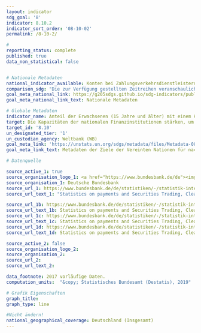 ```yaml
---
layout: indicator
sdg_goal: '8'
indicator: 8.10.2
indicator_sort_order: '08-10-02'
permalink: /8-10-2/

#
reporting_status: complete
published: true
data_non_statistical: false


# Nationale Metadaten
national_indicator_available: Konten bei Zahlungsverkehrsdienstleistern
comparison_sdg: "Die zur Verfügung gestellten Zeitreihen veranschaulichen die Gesamtzahl der (internet/PC-gestützten) übertragbaren Tagesgeldanlagen, während die Metadaten den Prozentsatz der Erwachsenen, die Konten besitzen, fordern. Daher unterscheiden sich die Werte."
goal_meta_national_link: https://g205sdgs.github.io/sdg-indicators/public/MetaDe/8.10.2.pdf
goal_meta_national_link_text: Nationale Metadaten

# Globale Metadaten
indicator_name: Anteil der Erwachsenen (15 Jahre und älter) mit einem Konto bei einer Bank oder einem anderen Finanzinstitut oder einem mobilen Gelddienstleistungsanbieter
target: Die Kapazitäten der nationalen Finanzinstitutionen stärken, um den Zugang zu Bank-, Versicherungs- und Finanzdienstleistungen für alle zu begünstigen und zu erweitern
target_id: '8.10'
un_designated_tier: '1'
un_custodian_agency: Weltbank (WB)
goal_meta_link: 'https://unstats.un.org/sdgs/metadata/files/Metadata-08-10-02.pdf'
goal_meta_link_text: Metadaten der Ziele der Vereinten Nationen für nachhaltige Entwicklung

# Datenquelle

source_active_1: true
source_organisation_logo_1: <a href="https://www.bundesbank.de/de"><img src="https://g205sdgs.github.io/sdg-indicators/public/logos/bundesbank.png" alt="Logo Deutsche Bundesbank" /></a>
source_organisation_1: Deutsche Bundesbank
source_url_1: https://www.bundesbank.de/de/statistiken/-/statistik-internetseiten-ueberarbeitet-796770
source_url_text_1: "Statistics on payments and Securities Trading, Clearing and Settlement in Germany 2007 to 2013 – Institutions offering payment services to non-PSPs - internet/PC-linked overnight deposits, table 4"

source_url_1b: https://www.bundesbank.de/de/statistiken/-/statistik-internetseiten-ueberarbeitet-796770
source_url_text_1b: Statistics on payments and Securities Trading, Clearing and Settlement in Germany 2013 to 2017 – Institutions offering payment services to non-PSPs - internet/PC-linked overnight deposits, table 4
source_url_1c: https://www.bundesbank.de/de/statistiken/-/statistik-internetseiten-ueberarbeitet-796770
source_url_text_1c: Statistics on payments and Securities Trading, Clearing and Settlement in Germany 2007 to 2013 – Institutions offering payment services to non-PSPs - transferable overnight deposits, table 4
source_url_1d: https://www.bundesbank.de/de/statistiken/-/statistik-internetseiten-ueberarbeitet-796770
source_url_text_1d: Statistics on payments and Securities Trading, Clearing and Settlement in Germany 2013 to 2017 – Institutions offering payment services to non-PSPs - transferable overnight deposits, table 4

source_active_2: false
source_organisation_logo_2:
source_organisation_2:
source_url_2:
source_url_text_2:

data_footnote: 2017 vorläufige Daten.
computation_units:  "&copy; Statistisches Bundesamt (Destatis), 2019"

# Grafik Eigenschaften
graph_title:
graph_type: line

#Nicht ändern!
national_geographical_coverage: Deutschland (Insgesamt)
---
```

